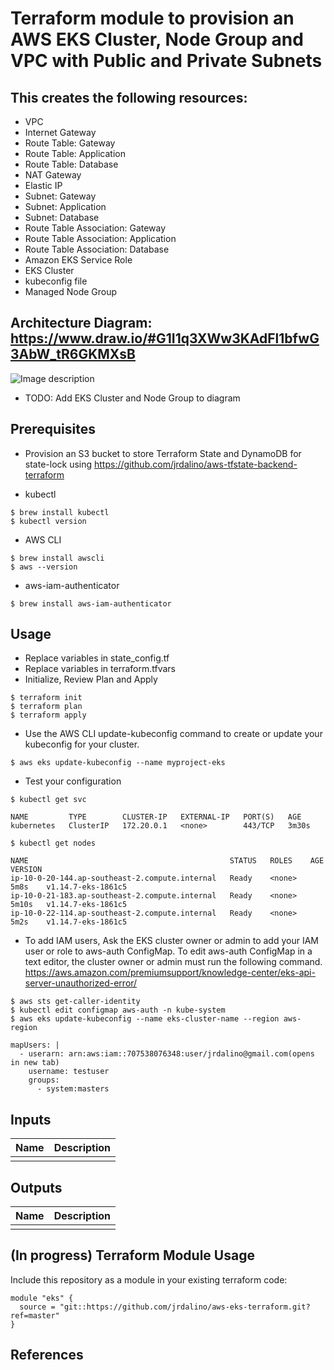 # Terraform module to provision an AWS EKS Cluster, Node Group and VPC with Public and Private Subnets

## This creates the following resources:
- VPC
- Internet Gateway
- Route Table: Gateway
- Route Table: Application
- Route Table: Database
- NAT Gateway
- Elastic IP
- Subnet: Gateway
- Subnet: Application
- Subnet: Database
- Route Table Association: Gateway
- Route Table Association: Application
- Route Table Association: Database
- Amazon EKS Service Role
- EKS Cluster
- kubeconfig file
- Managed Node Group

## Architecture Diagram: https://www.draw.io/#G1I1q3XWw3KAdFl1bfwG3AbW_tR6GKMXsB

![Image description](https://github.com/jrdalino/aws-eks-terraform/blob/master/images/aws_vpc_architecture_diagram.png)

- TODO: Add EKS Cluster and Node Group to diagram

## Prerequisites
- Provision an S3 bucket to store Terraform State and DynamoDB for state-lock
using https://github.com/jrdalino/aws-tfstate-backend-terraform

- kubectl
```
$ brew install kubectl 
$ kubectl version
```

- AWS CLI
```
$ brew install awscli
$ aws --version
```

- aws-iam-authenticator
```
$ brew install aws-iam-authenticator
```

## Usage
- Replace variables in state_config.tf
- Replace variables in terraform.tfvars
- Initialize, Review Plan and Apply
```
$ terraform init
$ terraform plan
$ terraform apply
```

- Use the AWS CLI update-kubeconfig command to create or update your kubeconfig for your cluster.
```
$ aws eks update-kubeconfig --name myproject-eks
```

- Test your configuration
```
$ kubectl get svc
```
```
NAME         TYPE        CLUSTER-IP   EXTERNAL-IP   PORT(S)   AGE
kubernetes   ClusterIP   172.20.0.1   <none>        443/TCP   3m30s
```

```
$ kubectl get nodes
```
```
NAME                                             STATUS   ROLES    AGE     VERSION
ip-10-0-20-144.ap-southeast-2.compute.internal   Ready    <none>   5m8s    v1.14.7-eks-1861c5
ip-10-0-21-183.ap-southeast-2.compute.internal   Ready    <none>   5m10s   v1.14.7-eks-1861c5
ip-10-0-22-114.ap-southeast-2.compute.internal   Ready    <none>   5m2s    v1.14.7-eks-1861c5
```

- To add IAM users, Ask the EKS cluster owner or admin to add your IAM user or role to aws-auth ConfigMap. To edit aws-auth ConfigMap in a text editor, the cluster owner or admin must run the following command. https://aws.amazon.com/premiumsupport/knowledge-center/eks-api-server-unauthorized-error/
```
$ aws sts get-caller-identity
$ kubectl edit configmap aws-auth -n kube-system
$ aws eks update-kubeconfig --name eks-cluster-name --region aws-region
```
```
mapUsers: |
  - userarn: arn:aws:iam::707538076348:user/jrdalino@gmail.com(opens in new tab)
    username: testuser
    groups:
      - system:masters
```

## Inputs
| Name | Description |
|------|-------------|
| | |

## Outputs
| Name | Description |
|------|-------------|
| | |

## (In progress) Terraform Module Usage
Include this repository as a module in your existing terraform code:
```
module "eks" {
  source = "git::https://github.com/jrdalino/aws-eks-terraform.git?ref=master"
}
```

## References
